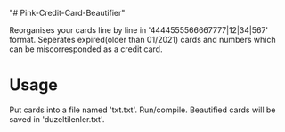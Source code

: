 "# Pink-Credit-Card-Beautifier" 

Reorganises your cards line by line in '4444555566667777|12|34|567' format.
Seperates expired(older than 01/2021) cards and numbers which can be miscorresponded as a credit card.

# Usage
Put cards into a file named 'txt.txt'.
Run/compile.
Beautified cards will be saved in 'duzeltilenler.txt'.
